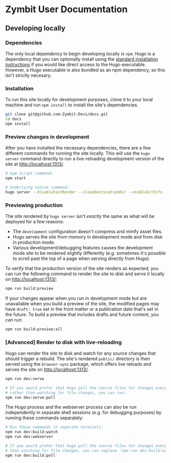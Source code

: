 # Zymbit User Documentation

## Developing locally

### Dependencies

The only local dependency to begin developing locally is `npm`. Hugo is a dependency that you can optionally install using the [standard installation instructions](https://gohugo.io/getting-started/installing/) if you would like direct access to the Hugo executable. However, a Hugo executable is also bundled as an npm dependency, so this isn't strictly necesary.

### Installation

To run this site locally for development purposes, clone it to your local machine and run `npm install` to install the site's dependencies.

```bash
git clone git@github.com:Zymbit-Docs/docs.git
cd docs
npm install
```

### Preview changes in development

After you have installed the necessary dependencies, there are a few different commands for running the site locally. This will use the `hugo server` command directly to run a live-reloading development version of the site at <http://localhost:1313/>.

```bash
# npm script command:
npm start

# Underlying native command:
hugo server --disableFastRender --cleanDestinationDir --enableGitInfo --ignoreCache --noHTTPCache
```

### Previewing production

The site rendered by `hugo server` isn't *exactly* the same as what will be deployed for a few reasons:

* The `development` configuration doesn't compress and minify asset files.
* Hugo serves the site from memory in development mode and from disk in production mode.
* Various development/debugging features causes the development mode site to be rendered slightly differently (e.g. sometimes it's possible to scroll past the top of a page when serving directly from Hugo).

To verify that the production version of the site renders as expected, you can run the following command to render the site to disk and serve it locally on <http://localhost:1313/>:

```bash
npm run build:preview
```

If your changes appear when you run in development mode but are unavailable when you build a preview of the site, the modified pages may have `draft: true` set in the front matter or a publication date that's set in the future. To build a preview that includes drafts and future content, you can run:

```bash
npm run build:preview:all
```

### [Advanced] Render to disk with live-reloading

Hugo can render the site to disk and watch for any source changes that should trigger a rebuild. The site's rendered `public/` directory is then served using the `browser-sync` package, which offers live reloads and serves the site on <http://localhost:1313/>.

```bash
npm run dev:serve

# If you would prefer that Hugo poll the source files for changes every 10s
# rather than watching for file changes, you can run:
npm run dev:serve:poll
```

The Hugo process and the webserver process can also be run independently in separate shell sessions (e.g. for debugging purposes) by running these commands separately:

```bash
# Run these commands in separate terminals:
npm run dev:build:watch
npm run dev:webserver

# If you would prefer that Hugo poll the source files for changes every 10s rather
# than watching for file changes, you can replace `npm run dev:build:watch` with:
npm run dev:build:poll
```
